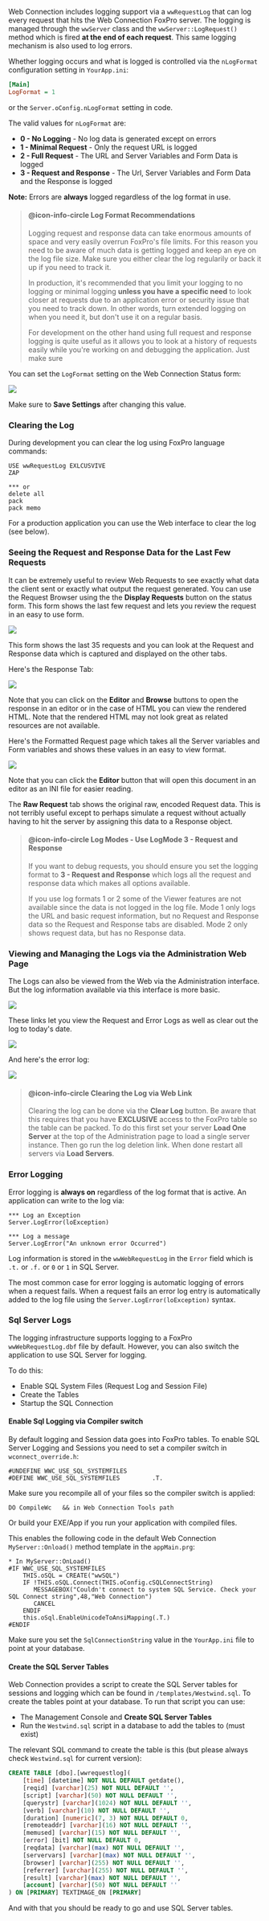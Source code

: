 Web Connection includes logging support via a `wwRequestLog` that can log every request that hits the Web Connection FoxPro server. The logging is managed through the `wwServer` class and the `wwServer::LogRequest()` method which is fired **at the end of each request**. This same logging mechanism is also used to log errors.

Whether logging occurs and what is logged is controlled via the `nLogFormat` configuration setting in `YourApp.ini`:

```ini
[Main]
LogFormat = 1
```

or the `Server.oConfig.nLogFormat` setting in code.

The valid values for `nLogFormat` are:

- **0 - No Logging** - No log data is generated except on errors
- **1 - Minimal Request** - Only the request URL is logged
- **2 - Full Request** - The URL and Server Variables and Form Data is logged
- **3 - Request and Response** - The Url, Server Variables and Form Data and the Response is logged

**Note:** Errors are **always** logged regardless of the log format in use.

> #### @icon-info-circle  Log Format Recommendations
> Logging request and response data can take enormous amounts of space and very easily overrun FoxPro's file limits. For this reason you need to be aware of much data is getting logged and keep an eye on the log file size. Make sure you either clear the log regularily or back it up if you need to track it.
>
> In production, it's recommended that you limit your logging to no logging or minimal logging **unless you have a specific need** to look closer at requests due to an application error or security issue that you need to track down. In other words, turn extended logging on when you need it, but don't use it on a regular basis.
> 
> For development on the other hand using full request and response logging is quite useful as it allows you to look at a history of requests easily while you're working on and debugging the application. Just make sure 


You can set the `LogFormat` setting on the Web Connection Status form:

![](/images/ManagementConsole/LoggingStatusForm.png)


Make sure to **Save Settings** after changing this value.

### Clearing the Log

During development you can clear the log using FoxPro language commands:

```foxpro
USE wwRequestLog EXLCUSVIVE
ZAP

*** or
delete all
pack
pack memo
```

For a production application you can use the Web interface to clear the log (see below).

### Seeing the Request and Response Data for the Last Few Requests

It can be extremely useful to review Web Requests to see exactly what data the client sent or exactly what output the request generated. You can use the Request Browser using the the **Display Requests** button on the status form. This form shows the last few request and lets you review the request in an easy to use form.

![](/images/ManagementConsole/RequestBrowser1.png)

This form shows the last 35 requests and you can look at the Request and Response data which is captured and displayed on the other tabs.

Here's the Response Tab:

![](/images/ManagementConsole/RequestBrowser2.png)

Note that you can click on the **Editor** and **Browse** buttons to open the response in an editor or in the case of HTML you can view the rendered HTML. Note that the rendered HTML may not look great as related resources are not available.

Here's the Formatted Request page which takes all the Server variables and Form variables and shows these values in an easy to view format.

![](/images/ManagementConsole/RequestBrowser3.png)

Note that you can click the **Editor** button that will open this document in an editor as an INI file for easier reading.

The **Raw Request** tab shows the original raw, encoded Request data. This is not terribly useful except to perhaps simulate a request without actually having to hit the server by assigning this data to a Response object.


> #### @icon-info-circle Log Modes - Use LogMode 3 - Request and Response
> 
> If you want to debug requests, you should ensure you set the logging format to **3 - Request and Response** which logs all the request and response data which makes all options available.
> 
> If you use log formats 1 or 2 some of the Viewer features are not available since the data is not logged in the log file. Mode 1 only logs the URL and basic request information, but no Request and Response data so the Request and Response tabs are disabled. Mode 2 only shows request data, but has no Response data.


### Viewing and Managing the Logs via the Administration Web Page

The Logs can also be viewed from the Web via the Administration interface. But the log information available via this interface is more basic.

![](/images/ManagementConsole/WebServerFoxProLog.png)

These links let you view the Request and Error Logs as well as clear out the log to today's date.

![](/images/ManagementConsole/WebServerFoxProLog_Requests.png)

And here's the error log:

![](/images/ManagementConsole/WebServerFoxProLog_Errors.png)


> #### @icon-info-circle Clearing the Log via Web Link
> 
> Clearing the log can be done via the **Clear Log** button. Be aware that this requires that you have **EXCLUSIVE** access to the FoxPro table so the table can be packed. To do this first set your server **Load One Server** at the top of the Administration page to load a single server instance. Then go run the log deletion link. When done restart all servers via **Load Servers**.

### Error Logging
Error logging is **always on** regardless of the log format that is active. An application can write to the log via:

```foxpro
*** Log an Exception
Server.LogError(loException)

*** Log a message
Server.LogError("An unknown error Occurred")
```

Log information is stored in the `wwWebRequestLog` in the `Error` field which is `.t.` or `.f.` or `0` or `1` in SQL Server.

The most common case for error logging is automatic logging of errors when a request fails. When a request fails an error log entry is automatically added to the log file using the `Server.LogError(loException)` syntax.

### Sql Server Logs
The logging infrastructure supports logging to a FoxPro `wwWebRequestLog.dbf` file by default. However, you can also switch the application to use SQL Server for logging.

To do this:

* Enable SQL System Files (Request Log and Session File) 
* Create the Tables
* Startup the SQL Connection

#### Enable Sql Logging via Compiler switch
By default logging and Session data goes into FoxPro tables. To enable SQL Server Logging and Sessions you need to set a compiler switch in `wconnect_override.h`:

```foxpro
#UNDEFINE WWC_USE_SQL_SYSTEMFILES    
#DEFINE WWC_USE_SQL_SYSTEMFILES     	.T.
```

Make sure you recompile all of your files so the compiler switch is applied:

```foxpro
DO CompileWc   && in Web Connection Tools path
```

Or build your EXE/App if you run your application with compiled files.

This enables the following code in the default Web Connection `MyServer::Onload()` method template in the `appMain.prg`:

```foxpro
* In MyServer::OnLoad()
#IF WWC_USE_SQL_SYSTEMFILES
	THIS.oSQL = CREATE("wwSQL")
	IF !THIS.oSQL.Connect(THIS.oConfig.cSQLConnectString)
	   MESSAGEBOX("Couldn't connect to system SQL Service. Check your SQL Connect string",48,"Web Connection")
	   CANCEL
    ENDIF
    this.oSql.EnableUnicodeToAnsiMapping(.T.)
#ENDIF	
```

Make sure you set the `SqlConnectionString` value in  the `YourApp.ini` file to point at your database.

#### Create the SQL Server Tables
Web Connection provides a script to create the SQL Server tables for sessions and logging which can be found in `/templates/Westwind.sql`. To create the tables point at your database. To run that script you can use:

* The Management Console and **Create SQL Server Tables**
* Run the `Westwind.sql` script in a database to add the tables to (must exist)

The relevant SQL command to create the table is this (but please always check `Westwind.sql` for current version):

```sql
CREATE TABLE [dbo].[wwrequestlog](
	[time] [datetime] NOT NULL DEFAULT getdate(),
	[reqid] [varchar](25) NOT NULL DEFAULT '',
	[script] [varchar](50) NOT NULL DEFAULT '',
	[querystr] [varchar](1024) NOT NULL DEFAULT '',
	[verb] [varchar](10) NOT NULL DEFAULT '',
	[duration] [numeric](7, 3) NOT NULL DEFAULT 0,
	[remoteaddr] [varchar](16) NOT NULL DEFAULT '',
	[memused] [varchar](15) NOT NULL DEFAULT '',
	[error] [bit] NOT NULL DEFAULT 0,
	[reqdata] [varchar](max) NOT NULL DEFAULT '',
	[servervars] [varchar](max) NOT NULL DEFAULT '',
	[browser] [varchar](255) NOT NULL DEFAULT '',
	[referrer] [varchar](255) NOT NULL DEFAULT '',
	[result] [varchar](max) NOT NULL DEFAULT '',
	[account] [varchar](50) NOT NULL DEFAULT ''
) ON [PRIMARY] TEXTIMAGE_ON [PRIMARY]
```

And with that you should be ready to go and use SQL Server tables.